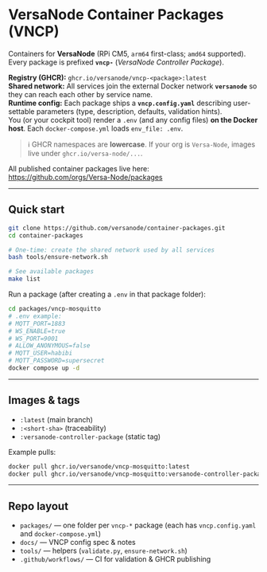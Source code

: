 # VersaNode Container Packages (VNCP)

Containers for **VersaNode** (RPi CM5, `arm64` first-class; `amd64` supported).  
Every package is prefixed **`vncp-`** (*VersaNode Controller Package*).

**Registry (GHCR):** `ghcr.io/versanode/vncp-<package>:latest`  
**Shared network:** All services join the external Docker network **`versanode`** so they can reach each other by service name.  
**Runtime config:** Each package ships a **`vncp.config.yaml`** describing user-settable parameters (type, description, defaults, validation hints).  
You (or your cockpit tool) render a `.env` (and any config files) **on the Docker host**. Each `docker-compose.yml` loads `env_file: .env`.

> ℹ️ GHCR namespaces are **lowercase**. If your org is `Versa-Node`, images live under `ghcr.io/versa-node/...`.

All published container packages live here:  
https://github.com/orgs/Versa-Node/packages

---

## Quick start

```bash
git clone https://github.com/versanode/container-packages.git
cd container-packages

# One-time: create the shared network used by all services
bash tools/ensure-network.sh

# See available packages
make list
```

Run a package (after creating a `.env` in that package folder):

```bash
cd packages/vncp-mosquitto
# .env example:
# MQTT_PORT=1883
# WS_ENABLE=true
# WS_PORT=9001
# ALLOW_ANONYMOUS=false
# MQTT_USER=habibi
# MQTT_PASSWORD=supersecret
docker compose up -d
```

---

## Images & tags

- `:latest` (main branch)
- `:<short-sha>` (traceability)
- `:versanode-controller-package` (static tag)

Example pulls:
```bash
docker pull ghcr.io/versanode/vncp-mosquitto:latest
docker pull ghcr.io/versanode/vncp-mosquitto:versanode-controller-package
```

---

## Repo layout

- `packages/` — one folder per `vncp-*` package (each has `vncp.config.yaml` and `docker-compose.yml`)
- `docs/` — VNCP config spec & notes
- `tools/` — helpers (`validate.py`, `ensure-network.sh`)
- `.github/workflows/` — CI for validation & GHCR publishing
